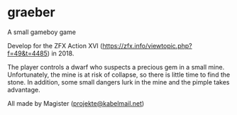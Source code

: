 # graeber
A small gameboy game

Develop for the ZFX Action XVI (https://zfx.info/viewtopic.php?f=49&t=4485) in 2018.

The player controls a dwarf who suspects a precious gem in a small mine. Unfortunately, the mine is at risk of collapse, 
so there is little time to find the stone. In addition, some small dangers lurk in the mine and the pimple takes advantage.

All made by Magister (projekte@kabelmail.net)

